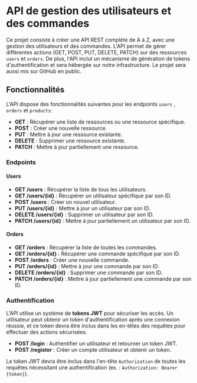 # API de gestion des utilisateurs et des commandes

Ce projet consiste à créer une API REST complète de A à Z, avec une gestion des utilisateurs et des commandes. L'API permet de gérer différentes actions (GET, POST, PUT, DELETE, PATCH) sur des ressources `users` et `orders`. De plus, l'API inclut un mécanisme de génération de tokens d'authentification et sera hébergée sur notre infrastructure. Le projet sera aussi mis sur GitHub en public.

## Fonctionnalités

L'API dispose des fonctionnalités suivantes pour les endpoints `users` , `orders` et `products`:

- **GET** : Récupérer une liste de ressources ou une ressource spécifique.
- **POST** : Créer une nouvelle ressource.
- **PUT** : Mettre à jour une ressource existante.
- **DELETE** : Supprimer une ressource existante.
- **PATCH** : Mettre à jour partiellement une ressource.

### Endpoints

#### Users

- **GET /users** : Récupérer la liste de tous les utilisateurs.
- **GET /users/{id}** : Récupérer un utilisateur spécifique par son ID.
- **POST /users** : Créer un nouvel utilisateur.
- **PUT /users/{id}** : Mettre à jour un utilisateur par son ID.
- **DELETE /users/{id}** : Supprimer un utilisateur par son ID.
- **PATCH /users/{id}** : Mettre à jour partiellement un utilisateur par son ID.

#### Orders

- **GET /orders** : Récupérer la liste de toutes les commandes.
- **GET /orders/{id}** : Récupérer une commande spécifique par son ID.
- **POST /orders** : Créer une nouvelle commande.
- **PUT /orders/{id}** : Mettre à jour une commande par son ID.
- **DELETE /orders/{id}** : Supprimer une commande par son ID.
- **PATCH /orders/{id}** : Mettre à jour partiellement une commande par son ID.

### Authentification

L'API utilise un système de **tokens JWT** pour sécuriser les accès. Un utilisateur peut obtenir un token d'authentification après une connexion réussie, et ce token devra être inclus dans les en-têtes des requêtes pour effectuer des actions sécurisées.

- **POST /login** : Authentifier un utilisateur et retourner un token JWT.
- **POST /register** : Créer un compte utilisateur et obtenir un token.

Le token JWT devra être inclus dans l'en-tête `Authorization` de toutes les requêtes nécessitant une authentification (ex. : `Authorization: Bearer {token}`).
